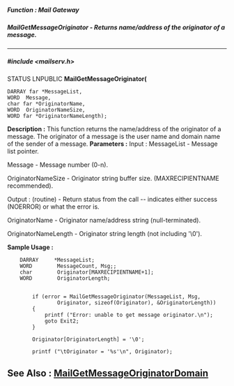 ##### Function : Mail Gateway
##### MailGetMessageOriginator - Returns name/address of the originator of a message.
---
##### #include <mailserv.h>
STATUS LNPUBLIC **MailGetMessageOriginator(**

	DARRAY far *MessageList,
	WORD  Message,
	char far *OriginatorName,
	WORD  OriginatorNameSize,
	WORD far *OriginatorNameLength);
**Description :**
This function returns the name/address of the originator of a message.  The 
originator of a message is the user name and domain name of the sender of a 
message.
**Parameters :**
Input :
MessageList  -  Message list pointer.

Message  -  Message number (0-n).

OriginatorNameSize  -  Originator string buffer size.  (MAXRECIPIENTNAME recommended).

Output :
(routine)  -  Return status from the call -- indicates either success (NOERROR) or what the error is.


OriginatorName  -  Originator name/address string (null-terminated).

OriginatorNameLength  -  Originator string length (not including '\0').

**Sample Usage :**
```
    DARRAY     *MessageList;
    WORD        MessageCount, Msg;;
    char        Originator[MAXRECIPIENTNAME+1];
    WORD        OriginatorLength;


        if (error = MailGetMessageOriginator(MessageList, Msg, 
                Originator, sizeof(Originator), &OriginatorLength))
        {
            printf ("Error: unable to get message originator.\n");
            goto Exit2;
        }

        Originator[OriginatorLength] = '\0';

        printf ("\tOriginator = '%s'\n", Originator);
```
**See Also :**
[MailGetMessageOriginatorDomain](D:/md_files/MailGetMessageOriginatorDomain.md)
---
